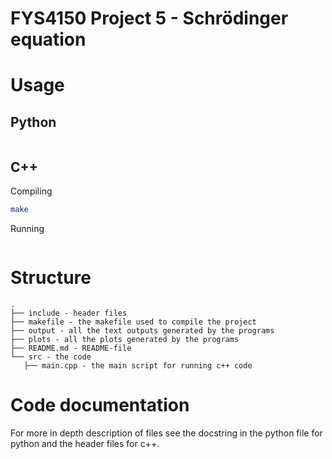 # FYS4150 Project 5 - Schrödinger equation

# Usage

## Python

```

```

## C++

Compiling

```bash
make
```

Running

```

```

# Structure

```
.
├── include - header files
├── makefile - the makefile used to compile the project
├── output - all the text outputs generated by the programs
├── plots - all the plots generated by the programs
├── README.md - README-file
└── src - the code
   ├── main.cpp - the main script for running c++ code

```

# Code documentation

For more in depth description of files see the docstring in the python file for python and the header files for c++.
